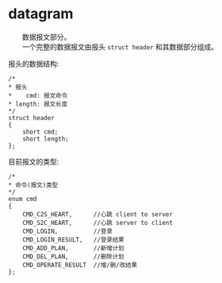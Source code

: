 # datagram
&emsp;&emsp;数据报文部分。</br>
&emsp;&emsp;一个完整的数据报文由报头 `struct header` 和其数据部分组成。

报头的数据结构:
```
/*
* 报头
*    cmd: 报文命令
* length: 报文长度
*/
struct header
{
    short cmd;
    short length;
};
```
目前报文的类型:
```
/*
* 命令(报文)类型
*/
enum cmd
{
    CMD_C2S_HEART,      //心跳 client to server
    CMD_S2C_HEART,      //心跳 server to client
    CMD_LOGIN,          //登录 
    CMD_LOGIN_RESULT,   //登录结果 
    CMD_ADD_PLAN,       //新增计划
    CMD_DEL_PLAN,       //删除计划
    CMD_OPERATE_RESULT  //增/删/改结果
};
```
